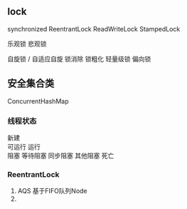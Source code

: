 


## lock

synchronized 
ReentrantLock
ReadWriteLock
StampedLock

乐观锁  悲观锁 

 
自旋锁 / 自适应自旋
锁消除
锁粗化
轻量级锁
偏向锁


## 安全集合类

ConcurrentHashMap

### 线程状态

新建  
可运行
运行  
阻塞
    等待阻塞
    同步阻塞
    其他阻塞
死亡


### ReentrantLock
1. AQS  基于FIFO队列Node
2. 


